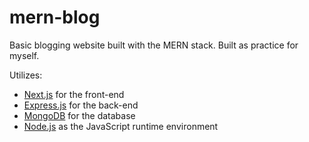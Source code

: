 # mern-blog

Basic blogging website built with the MERN stack. Built as practice for myself.

Utilizes:
- [Next.js](https://github.com/vercel/next.js) for the front-end
- [Express.js](https://github.com/expressjs/express) for the back-end
- [MongoDB](https://github.com/mongodb/mongo) for the database
- [Node.js](https://github.com/nodejs/node) as the JavaScript runtime environment
